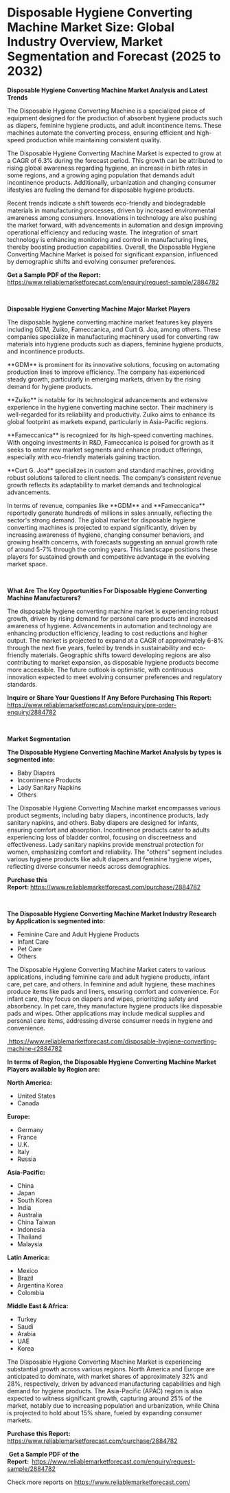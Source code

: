 <p><h1>Disposable Hygiene Converting Machine Market Size: Global Industry Overview, Market Segmentation and Forecast (2025 to 2032)</h1></p><p><strong>Disposable Hygiene Converting Machine Market Analysis and Latest Trends</strong></p>
<p><p>The Disposable Hygiene Converting Machine is a specialized piece of equipment designed for the production of absorbent hygiene products such as diapers, feminine hygiene products, and adult incontinence items. These machines automate the converting process, ensuring efficient and high-speed production while maintaining consistent quality.</p><p>The Disposable Hygiene Converting Machine Market is expected to grow at a CAGR of 6.3% during the forecast period. This growth can be attributed to rising global awareness regarding hygiene, an increase in birth rates in some regions, and a growing aging population that demands adult incontinence products. Additionally, urbanization and changing consumer lifestyles are fueling the demand for disposable hygiene products.</p><p>Recent trends indicate a shift towards eco-friendly and biodegradable materials in manufacturing processes, driven by increased environmental awareness among consumers. Innovations in technology are also pushing the market forward, with advancements in automation and design improving operational efficiency and reducing waste. The integration of smart technology is enhancing monitoring and control in manufacturing lines, thereby boosting production capabilities. Overall, the Disposable Hygiene Converting Machine Market is poised for significant expansion, influenced by demographic shifts and evolving consumer preferences.</p></p>
<p><strong>Get a Sample PDF of the Report:&nbsp;</strong> <a href="https://www.reliablemarketforecast.com/enquiry/request-sample/2884782?utm_campaign=2516&utm_medium=2&utm_source=Github&utm_content=ia&utm_term=13032025&utm_id=disposable-hygiene-converting-machine">https://www.reliablemarketforecast.com/enquiry/request-sample/2884782</a></p>
<p>&nbsp;</p>
<p><strong>Disposable Hygiene Converting Machine Major Market Players</strong></p>
<p><p>The disposable hygiene converting machine market features key players including GDM, Zuiko, Fameccanica, and Curt G. Joa, among others. These companies specialize in manufacturing machinery used for converting raw materials into hygiene products such as diapers, feminine hygiene products, and incontinence products.</p><p>**GDM** is prominent for its innovative solutions, focusing on automating production lines to improve efficiency. The company has experienced steady growth, particularly in emerging markets, driven by the rising demand for hygiene products.</p><p>**Zuiko** is notable for its technological advancements and extensive experience in the hygiene converting machine sector. Their machinery is well-regarded for its reliability and productivity. Zuiko aims to enhance its global footprint as markets expand, particularly in Asia-Pacific regions.</p><p>**Fameccanica** is recognized for its high-speed converting machines. With ongoing investments in R&D, Fameccanica is poised for growth as it seeks to enter new market segments and enhance product offerings, especially with eco-friendly materials gaining traction.</p><p>**Curt G. Joa** specializes in custom and standard machines, providing robust solutions tailored to client needs. The company’s consistent revenue growth reflects its adaptability to market demands and technological advancements.</p><p>In terms of revenue, companies like **GDM** and **Fameccanica** reportedly generate hundreds of millions in sales annually, reflecting the sector's strong demand. The global market for disposable hygiene converting machines is projected to expand significantly, driven by increasing awareness of hygiene, changing consumer behaviors, and growing health concerns, with forecasts suggesting an annual growth rate of around 5-7% through the coming years. This landscape positions these players for sustained growth and competitive advantage in the evolving market space.</p></p>
<p>&nbsp;</p>
<p><strong>What Are The Key Opportunities For Disposable Hygiene Converting Machine Manufacturers?</strong></p>
<p><p>The disposable hygiene converting machine market is experiencing robust growth, driven by rising demand for personal care products and increased awareness of hygiene. Advancements in automation and technology are enhancing production efficiency, leading to cost reductions and higher output. The market is projected to expand at a CAGR of approximately 6-8% through the next five years, fueled by trends in sustainability and eco-friendly materials. Geographic shifts toward developing regions are also contributing to market expansion, as disposable hygiene products become more accessible. The future outlook is optimistic, with continuous innovation expected to meet evolving consumer preferences and regulatory standards.</p></p>
<p><strong>Inquire or Share Your Questions If Any Before Purchasing This Report:</strong> <a href="https://www.reliablemarketforecast.com/enquiry/pre-order-enquiry/2884782?utm_campaign=2516&utm_medium=2&utm_source=Github&utm_content=ia&utm_term=13032025&utm_id=disposable-hygiene-converting-machine">https://www.reliablemarketforecast.com/enquiry/pre-order-enquiry/2884782</a></p>
<p>&nbsp;</p>
<p><strong>Market Segmentation</strong></p>
<p><strong>The Disposable Hygiene Converting Machine Market Analysis by types is segmented into:</strong></p>
<p><ul><li>Baby Diapers</li><li>Incontinence Products</li><li>Lady Sanitary Napkins</li><li>Others</li></ul></p>
<p><p>The Disposable Hygiene Converting Machine market encompasses various product segments, including baby diapers, incontinence products, lady sanitary napkins, and others. Baby diapers are designed for infants, ensuring comfort and absorption. Incontinence products cater to adults experiencing loss of bladder control, focusing on discreetness and effectiveness. Lady sanitary napkins provide menstrual protection for women, emphasizing comfort and reliability. The "others" segment includes various hygiene products like adult diapers and feminine hygiene wipes, reflecting diverse consumer needs across demographics.</p></p>
<p><strong>Purchase this Report:&nbsp;</strong><a href="https://www.reliablemarketforecast.com/purchase/2884782?utm_campaign=2516&utm_medium=2&utm_source=Github&utm_content=ia&utm_term=13032025&utm_id=disposable-hygiene-converting-machine">https://www.reliablemarketforecast.com/purchase/2884782</a></p>
<p>&nbsp;</p>
<p><strong>The Disposable Hygiene Converting Machine Market Industry Research by Application is segmented into:</strong></p>
<p><ul><li>Feminine Care and Adult Hygiene Products</li><li>Infant Care</li><li>Pet Care</li><li>Others</li></ul></p>
<p><p>The Disposable Hygiene Converting Machine Market caters to various applications, including feminine care and adult hygiene products, infant care, pet care, and others. In feminine and adult hygiene, these machines produce items like pads and liners, ensuring comfort and convenience. For infant care, they focus on diapers and wipes, prioritizing safety and absorbency. In pet care, they manufacture hygiene products like disposable pads and wipes. Other applications may include medical supplies and personal care items, addressing diverse consumer needs in hygiene and convenience.</p></p>
<p><a href="https://www.reliablemarketforecast.com/disposable-hygiene-converting-machine-r2884782?utm_campaign=2516&utm_medium=2&utm_source=Github&utm_content=ia&utm_term=13032025&utm_id=disposable-hygiene-converting-machine">&nbsp;https://www.reliablemarketforecast.com/disposable-hygiene-converting-machine-r2884782</a></p>
<p><strong>In terms of Region, the Disposable Hygiene Converting Machine Market Players available by Region are:</strong></p>
<p>
    <p> <strong> North America: </strong>
        <ul>
            <li>United States</li>
            <li>Canada</li>
        </ul>
        </p> 
    <p> <strong> Europe: </strong>
        <ul>
            <li>Germany</li>
            <li>France</li>
            <li>U.K.</li>
            <li>Italy</li>
            <li>Russia</li>
        </ul>
        </p> 
    <p> <strong> Asia-Pacific: </strong>
        <ul>
            <li>China</li>
            <li>Japan</li>
            <li>South Korea</li>
            <li>India</li>
            <li>Australia</li>
            <li>China Taiwan</li>
            <li>Indonesia</li>
            <li>Thailand</li>
            <li>Malaysia</li>
        </ul>
        </p> 
    <p> <strong> Latin America: </strong>
        <ul>
            <li>Mexico</li>
            <li>Brazil</li>
            <li>Argentina Korea</li>
            <li>Colombia</li>
        </ul>
        </p> 
    <p> <strong> Middle East & Africa: </strong>
        <ul>
            <li>Turkey</li>
            <li>Saudi</li>
            <li>Arabia</li>
            <li>UAE</li>
            <li>Korea</li>
        </ul>
    </p>
    </p>
<p><p>The Disposable Hygiene Converting Machine Market is experiencing substantial growth across various regions. North America and Europe are anticipated to dominate, with market shares of approximately 32% and 28%, respectively, driven by advanced manufacturing capabilities and high demand for hygiene products. The Asia-Pacific (APAC) region is also expected to witness significant growth, capturing around 25% of the market, notably due to increasing population and urbanization, while China is projected to hold about 15% share, fueled by expanding consumer markets.</p></p>
<p><strong>Purchase this Report: </strong><a href="https://www.reliablemarketforecast.com/purchase/2884782?utm_campaign=2516&utm_medium=2&utm_source=Github&utm_content=ia&utm_term=13032025&utm_id=disposable-hygiene-converting-machine">https://www.reliablemarketforecast.com/purchase/2884782</a></p>
<p>&nbsp;<strong>Get a Sample PDF of the Report:&nbsp;&nbsp;</strong><a href="https://www.reliablemarketforecast.com/enquiry/request-sample/2884782?utm_campaign=2516&utm_medium=2&utm_source=Github&utm_content=ia&utm_term=13032025&utm_id=disposable-hygiene-converting-machine">https://www.reliablemarketforecast.com/enquiry/request-sample/2884782</a></p>
<p><strong></strong></p>
<p>Check more reports on <a href="https://www.reliablemarketforecast.com/?utm_campaign=2516&utm_medium=2&utm_source=Github&utm_content=ia&utm_term=13032025&utm_id=disposable-hygiene-converting-machine">https://www.reliablemarketforecast.com/</a></p>